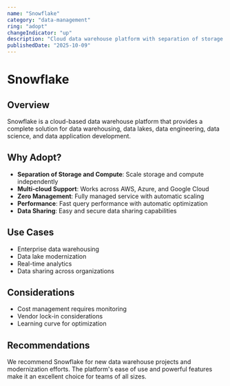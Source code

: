 ```yaml
---
name: "Snowflake"
category: "data-management"
ring: "adopt"
changeIndicator: "up"
description: "Cloud data warehouse platform with separation of storage and compute"
publishedDate: "2025-10-09"
---
```


# Snowflake

## Overview

Snowflake is a cloud-based data warehouse platform that provides a complete solution for data warehousing, data lakes, data engineering, data science, and data application development.

## Why Adopt?

- **Separation of Storage and Compute**: Scale storage and compute independently
- **Multi-cloud Support**: Works across AWS, Azure, and Google Cloud
- **Zero Management**: Fully managed service with automatic scaling
- **Performance**: Fast query performance with automatic optimization
- **Data Sharing**: Easy and secure data sharing capabilities

## Use Cases

- Enterprise data warehousing
- Data lake modernization
- Real-time analytics
- Data sharing across organizations

## Considerations

- Cost management requires monitoring
- Vendor lock-in considerations
- Learning curve for optimization

## Recommendations

We recommend Snowflake for new data warehouse projects and modernization efforts. The platform's ease of use and powerful features make it an excellent choice for teams of all sizes.
